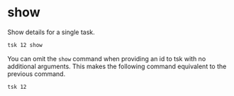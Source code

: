 # show

Show details for a single task.

```bash
tsk 12 show
```

You can omit the `show` command when providing an id to tsk with no additional
arguments. This makes the following command equivalent to the previous command.

```bash
tsk 12
```

